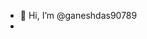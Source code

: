 - 👋 Hi, I’m @ganeshdas90789
- 
<!---
ganeshdas90789/ganeshdas90789 is a ✨ special ✨ repository because its `README.md` (this file) appears on your GitHub profile.
You can click the Preview link to take a look at your changes.
--->
